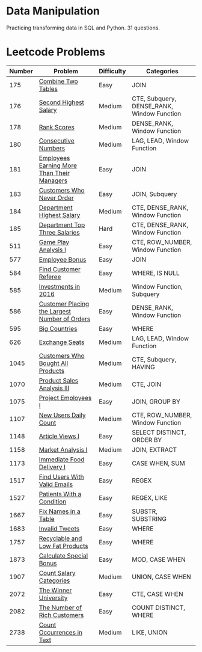 # Data Manipulation

Practicing transforming data in SQL and Python. 31 questions.

# Leetcode Problems

| Number  | Problem | Difficulty | Categories |
| ------ | ------------- | ------------- | ------------- | 
| 175 | [Combine Two Tables](https://github.com/atamalu123/data_manipulation_practice/blob/main/leetcode/175-Combine-Two-Tables.md) | Easy | JOIN |
| 176 | [Second Highest Salary](https://github.com/atamalu123/data_manipulation_practice/blob/main/leetcode/176-Second-Highest-Salary.md) | Medium | CTE, Subquery, DENSE_RANK, Window Function |
| 178 | [Rank Scores](https://github.com/atamalu123/data_manipulation_practice/blob/main/leetcode/178-Rank-Scores.md) | Medium | DENSE_RANK, Window Function |
| 180 | [Consecutive Numbers](https://github.com/atamalu123/data_manipulation_practice/blob/main/leetcode/180-Consecutive-Numbers.md) | Medium | LAG, LEAD, Window Function |
| 181 | [Employees Earning More Than Their Managers](https://github.com/atamalu123/data_manipulation_practice/blob/main/leetcode/181-Employees-Earning-More-Than-Their-Managers.md) | Easy | JOIN |
| 183 | [Customers Who Never Order](https://github.com/atamalu123/data_manipulation_practice/blob/main/leetcode/183-Customers-Who-Never-Order.md) | Easy | JOIN, Subquery |
| 184 | [Department Highest Salary](https://github.com/atamalu123/data_manipulation_practice/blob/main/leetcode/184-Department-Highest-Salary.md) | Medium | CTE, DENSE_RANK, Window Function |
| 185 | [Department Top Three Salaries](https://github.com/atamalu123/data_manipulation_practice/blob/main/leetcode/185-Department-Top-Three-Salaries.md) | Hard | CTE, DENSE_RANK, Window Function |
| 511 | [Game Play Analysis I](https://github.com/atamalu123/data_manipulation_practice/blob/main/leetcode/511-Game-Play-Analysis-I.md) | Easy | CTE, ROW_NUMBER, Window Function |
| 577 | [Employee Bonus](https://github.com/atamalu123/data_manipulation_practice/blob/main/leetcode/577-Employee-Bonus.md) | Easy | JOIN |
| 584 | [Find Customer Referee](https://github.com/atamalu123/data_manipulation_practice/blob/main/leetcode/584-Find-Customer-Referee.md) | Easy | WHERE, IS NULL |
| 585 | [Investments in 2016](https://github.com/atamalu123/data_manipulation_practice/blob/main/leetcode/585-Investments-In-2016.md) | Medium | Window Function, Subquery |
| 586 | [Customer Placing the Largest Number of Orders](https://github.com/atamalu123/data_manipulation_practice/blob/main/leetcode/586-Customer-Placing-The-Largest-Number-Of-Orders.md) | Easy | DENSE_RANK, Window Function |
| 595 | [Big Countries](https://github.com/atamalu123/data_manipulation_practice/blob/main/leetcode/595-Big-Countries.md)  | Easy | WHERE |
| 626 | [Exchange Seats](https://github.com/atamalu123/data_manipulation_practice/blob/main/leetcode/626-Exchange-Seats.md) | Medium | LAG, LEAD, Window Function |
| 1045 | [Customers Who Bought All Products](https://github.com/atamalu123/data_manipulation_practice/blob/main/leetcode/1045-Customers-Who-Bought-All-Products.md) | Medium | CTE, Subquery, HAVING |
| 1070 | [Product Sales Analysis III](https://github.com/atamalu123/data_manipulation_practice/blob/main/leetcode/1070-Product-Sales-Analysis-III.md) | Medium | CTE, JOIN |
| 1075 | [Project Employees I](https://github.com/atamalu123/data_manipulation_practice/blob/main/leetcode/1075-Project-Employees-I.md) | Easy | JOIN, GROUP BY |
| 1107 | [New Users Daily Count](https://github.com/atamalu123/data_manipulation_practice/blob/main/leetcode/1107-New-Users-Daily-Count.md) | Medium | CTE, ROW_NUMBER, Window Function |
| 1148 | [Article Views I](https://github.com/atamalu123/data_manipulation_practice/blob/main/leetcode/1148-Article-Views-I.md) | Easy | SELECT DISTINCT, ORDER BY |
| 1158 | [Market Analysis I](https://github.com/atamalu123/data_manipulation_practice/blob/main/leetcode/1158-Market-Analysis-I.md) | Medium | JOIN, EXTRACT |
| 1173 | [Immediate Food Delivery I](https://github.com/atamalu123/data_manipulation_practice/blob/main/leetcode/1173-Immediate-Food-Delivery-I.md) | Easy | CASE WHEN, SUM |
| 1517 | [Find Users With Valid Emails](https://github.com/atamalu123/data_manipulation_practice/blob/main/leetcode/1517-Find-Users-With-Valid-Emails.md) | Easy | REGEX |
| 1527 | [Patients With a Condition](https://github.com/atamalu123/data_manipulation_practice/blob/main/leetcode/1527-Patients-With-a-Condition.md) | Easy | REGEX, LIKE |
| 1667 | [Fix Names in a Table](https://github.com/atamalu123/data_manipulation_practice/blob/main/leetcode/1667-Fix-Names-in-a-Table.md) | Easy | SUBSTR, SUBSTRING |
| 1683 | [Invalid Tweets](https://github.com/atamalu123/data_manipulation_practice/blob/main/leetcode/1683-Invalid-Tweets.md) | Easy | WHERE |
| 1757 | [Recyclable and Low Fat Products](https://github.com/atamalu123/data_manipulation_practice/blob/main/leetcode/1757-Recyclable-and-Low-Fat-Products.md)  | Easy | WHERE |
| 1873 | [Calculate Special Bonus](https://github.com/atamalu123/data_manipulation_practice/blob/main/leetcode/1873-Calculate-Special-Bonus.md) | Easy | MOD, CASE WHEN |
| 1907 | [Count Salary Categories](https://github.com/atamalu123/data_manipulation_practice/blob/main/leetcode/1907-Count-Salary-Categories.md) | Medium | UNION, CASE WHEN |
| 2072 | [The Winner University](https://leetcode.com/problems/the-winner-university/solutions/7167016/case-when-and-ctes-by-atamalu123-re3k/) | Easy | CTE, CASE WHEN |
| 2082 | [The Number of Rich Customers](https://github.com/atamalu123/data_manipulation_practice/blob/main/leetcode/2082-The-Number-of-Rich-Customers.md) | Easy | COUNT DISTINCT, WHERE |
| 2738 | [Count Occurrences in Text](https://github.com/atamalu123/data_manipulation_practice/blob/main/leetcode/2738-Count-Occurrences-in-Text.md) | Medium | LIKE, UNION |




